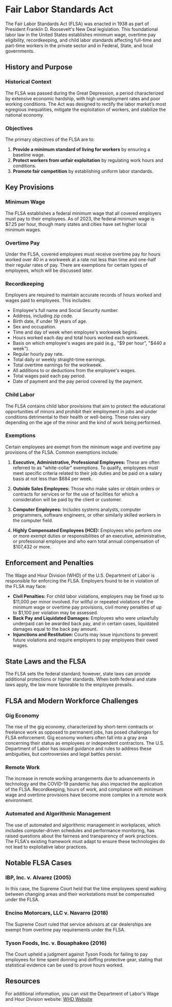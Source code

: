 # Fair Labor Standards Act

The Fair Labor Standards Act (FLSA) was enacted in 1938 as part of President Franklin D. Roosevelt's New Deal legislation. This foundational labor law in the United States establishes minimum wage, overtime pay eligibility, recordkeeping, and child labor standards affecting full-time and part-time workers in the private sector and in Federal, State, and local governments.

## History and Purpose

### Historical Context

The FLSA was passed during the Great Depression, a period characterized by extensive economic hardship, with high unemployment rates and poor working conditions. The Act was designed to rectify the labor market’s most egregious inequalities, mitigate the exploitation of workers, and stabilize the national economy.

### Objectives

The primary objectives of the FLSA are to:

1. **Provide a minimum standard of living for workers** by ensuring a baseline wage.
2. **Protect workers from unfair exploitation** by regulating work hours and conditions.
3. **Promote fair competition** by establishing uniform labor standards.

## Key Provisions

### Minimum Wage

The FLSA establishes a federal minimum wage that all covered employers must pay to their employees. As of 2023, the federal minimum wage is $7.25 per hour, though many states and cities have set higher local minimum wages.

### Overtime Pay

Under the FLSA, covered employees must receive overtime pay for hours worked over 40 in a workweek at a rate not less than time and one-half their regular rates of pay. There are exemptions for certain types of employees, which will be discussed later.

### Recordkeeping

Employers are required to maintain accurate records of hours worked and wages paid to employees. This includes:

- Employee's full name and Social Security number.
- Address, including zip code.
- Birth date, if under 19 years of age.
- Sex and occupation.
- Time and day of week when employee's workweek begins.
- Hours worked each day and total hours worked each workweek.
- Basis on which employee's wages are paid (e.g., "$9 per hour", "$440 a week").
- Regular hourly pay rate.
- Total daily or weekly straight-time earnings.
- Total overtime earnings for the workweek.
- All additions to or deductions from the employee's wages.
- Total wages paid each pay period.
- Date of payment and the pay period covered by the payment.

### Child Labor

The FLSA contains child labor provisions that aim to protect the educational opportunities of minors and prohibit their employment in jobs and under conditions detrimental to their health or well-being. These rules vary depending on the age of the minor and the kind of work being performed.

### Exemptions

Certain employees are exempt from the minimum wage and overtime pay provisions of the FLSA. Common exemptions include:

1. **Executive, Administrative, Professional Employees:** These are often referred to as "white-collar" exemptions. To qualify, employees must meet specific criteria related to their job duties and be paid on a salary basis at not less than $684 per week.

2. **Outside Sales Employees:** Those who make sales or obtain orders or contracts for services or for the use of facilities for which a consideration will be paid by the client or customer.

3. **Computer Employees:** Includes systems analysts, computer programmers, software engineers, or other similarly skilled workers in the computer field.

4. **Highly Compensated Employees (HCE):** Employees who perform one or more exempt duties or responsibilities of an executive, administrative, or professional employee and who earn total annual compensation of $107,432 or more.

## Enforcement and Penalties

The Wage and Hour Division (WHD) of the U.S. Department of Labor is responsible for enforcing the FLSA. Employers found to be in violation of the FLSA may face:

- **Civil Penalties:** For child labor violations, employers may be fined up to $11,000 per minor involved. For willful or repeated violations of the minimum wage or overtime pay provisions, civil money penalties of up to $1,100 per violation may be assessed.
- **Back Pay and Liquidated Damages:** Employees who were unlawfully underpaid can be awarded back pay, and in certain cases, liquidated damages equal to the back pay amount.
- **Injunctions and Restitution:** Courts may issue injunctions to prevent future violations and require employers to pay employees their owed wages.

## State Laws and the FLSA

The FLSA sets the federal standard; however, state laws can provide additional protections or higher standards. When both federal and state laws apply, the law more favorable to the employee prevails.

## FLSA and Modern Workforce Challenges

### Gig Economy

The rise of the gig economy, characterized by short-term contracts or freelance work as opposed to permanent jobs, has posed challenges for FLSA enforcement. Gig economy workers often fall into a gray area concerning their status as employees or independent contractors. The U.S. Department of Labor has issued guidance and rules to address these ambiguities, but controversies and legal battles persist.

### Remote Work

The increase in remote working arrangements due to advancements in technology and the COVID-19 pandemic has also impacted the application of the FLSA. Recordkeeping, hours of work, and compliance with minimum wage and overtime provisions have become more complex in a remote work environment.

### Automated and Algorithmic Management

The use of automated and algorithmic management in workplaces, which includes computer-driven schedules and performance monitoring, has raised questions about the fairness and transparency of work practices. The FLSA's existing framework must adapt to ensure these technologies do not lead to exploitative labor practices.

## Notable FLSA Cases

### IBP, Inc. v. Alvarez (2005)

In this case, the Supreme Court held that the time employees spend walking between changing areas and their workstations must be compensated under the FLSA.

### Encino Motorcars, LLC v. Navarro (2018)

The Supreme Court ruled that service advisors at car dealerships are exempt from overtime pay requirements under the FLSA.

### Tyson Foods, Inc. v. Bouaphakeo (2016)

The Court upheld a judgment against Tyson Foods for failing to pay employees for time spent donning and doffing protective gear, stating that statistical evidence can be used to prove hours worked.

## Resources

For additional information, you can visit the Department of Labor's Wage and Hour Division website: [WHD Website](https://www.dol.gov/agencies/whd)